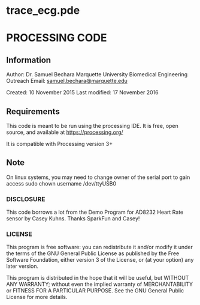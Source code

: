 
# trace_ecg.pde
# PROCESSING CODE
## Information
Author: Dr. Samuel Bechara
        Marquette University
        Biomedical Engineering Outreach
Email:  samuel.bechara@marquette.edu

Created: 10 November 2015
Last modified: 17 November 2016

## Requirements
This code is meant to be run using the processing IDE. It is free, open source,
and available at https://processing.org/

It is compatible with Processing version 3+

## Note
On linux systems, you may need to change owner of the serial port to gain access
sudo chown username /dev/ttyUSB0

### DISCLOSURE
This code borrows a lot from the Demo Program for AD8232 Heart Rate sensor by
Casey Kuhns. Thanks SparkFun and Casey!

### LICENSE
This program is free software: you can redistribute it and/or modify
it under the terms of the GNU General Public License as published by
the Free Software Foundation, either version 3 of the License, or
(at your option) any later version.

This program is distributed in the hope that it will be useful,
but WITHOUT ANY WARRANTY; without even the implied warranty of
MERCHANTABILITY or FITNESS FOR A PARTICULAR PURPOSE.  See the
GNU General Public License for more details.
